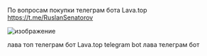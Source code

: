 По вопросам покупки телеграм бота Lava.top https://t.me/RuslanSenatorov

![изображение](https://github.com/user-attachments/assets/dd76f949-8908-4751-804b-2702260eb782)

лава топ телеграм бот
Lava.top telegram bot
лава телеграм бот
